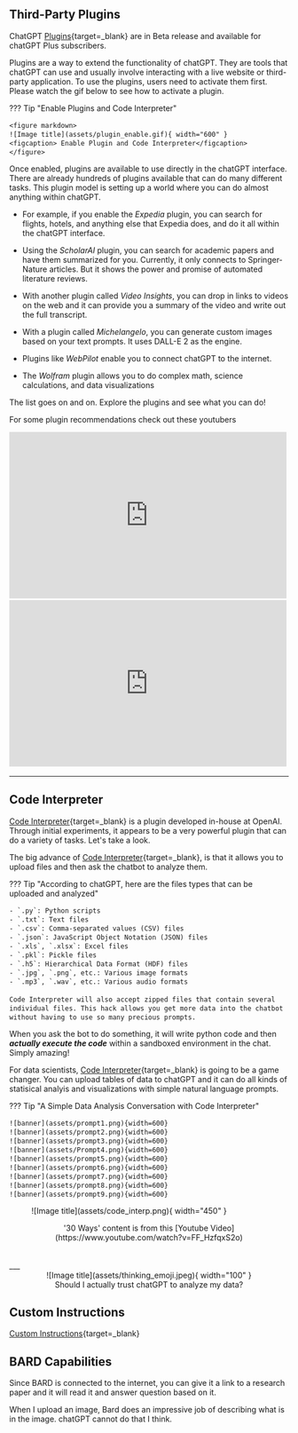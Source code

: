 ## Third-Party Plugins

ChatGPT [Plugins](https://openai.com/blog/chatgpt-plugins){target=_blank} are in Beta release and available for chatGPT Plus subscribers.

Plugins are a way to extend the functionality of chatGPT. They are tools that chatGPT can use and usually involve interacting with a live website or third-party application. To use the plugins, users need to activate them first. Please watch the gif below to see how to activate a plugin.


??? Tip "Enable Plugins and Code Interpreter"

    <figure markdown>
    ![Image title](assets/plugin_enable.gif){ width="600" }
    <figcaption> Enable Plugin and Code Interpreter</figcaption>
    </figure>

Once enabled, plugins are available to use directly in the chatGPT interface. There are already hundreds of plugins available that can do many different tasks. This plugin model is setting up a world where you can do almost anything within chatGPT.

* For example, if you enable the *Expedia* plugin, you can search for flights, hotels, and anything else that Expedia does,    and do it all within the chatGPT interface. 

* Using the *ScholarAI* plugin, you can search for academic papers and have them summarized for you. Currently, it only connects to Springer-Nature articles. But it shows the power and promise of automated literature reviews.

* With another plugin called *Video Insights*, you can drop in links to videos on the web and it can provide you a summary of the video and write out the full transcript.

* With a plugin called *Michelangelo*, you can generate custom images based on your text prompts. It uses DALL-E 2 as the engine. 

* Plugins like *WebPilot* enable you to connect chatGPT to the internet. 

* The *Wolfram* plugin allows you to do complex math, science calculations, and data visualizations

The list goes on and on. Explore the plugins and see what you can do! 

For some plugin recommendations check out these youtubers 

<iframe width="500" height="300" src="https://www.youtube.com/embed/XbkBjdwwyJA" title="I tried ALL ChatGPT PLUGINS and here&#39;s the best!" frameborder="0" allow="accelerometer; autoplay; clipboard-write; encrypted-media; gyroscope; picture-in-picture; web-share" allowfullscreen></iframe>

<iframe width="500" height="300" src="https://www.youtube.com/embed/3GDf9xArVJw" title="ChatGPT Plugins: Are They Really Helping Researchers or Just Hype?" frameborder="0" allow="accelerometer; autoplay; clipboard-write; encrypted-media; gyroscope; picture-in-picture; web-share" allowfullscreen></iframe>

</br>

___

## Code Interpreter

[Code Interpreter](https://openai.com/blog/chatgpt-plugins#code-interpreter){target=_blank} is a plugin developed in-house at OpenAI. Through initial experiments, it appears to be a very powerful plugin that can do a variety of tasks. Let's take a look. 

The big advance of [Code Interpreter](https://openai.com/blog/chatgpt-plugins#code-interpreter){target=_blank}, is that it allows you to upload files and then ask the chatbot to analyze them. 

??? Tip "According to chatGPT, here are the files types that can be uploaded and analyzed"

    - `.py`: Python scripts
    - `.txt`: Text files
    - `.csv`: Comma-separated values (CSV) files
    - `.json`: JavaScript Object Notation (JSON) files
    - `.xls`, `.xlsx`: Excel files
    - `.pkl`: Pickle files
    - `.h5`: Hierarchical Data Format (HDF) files
    - `.jpg`, `.png`, etc.: Various image formats
    - `.mp3`, `.wav`, etc.: Various audio formats

    Code Interpreter will also accept zipped files that contain several individual files. This hack allows you get more data into the chatbot without having to use so many precious prompts. 

 When you ask the bot to do something, it will write python code and then ***actually execute the code*** within a sandboxed environment in the chat. Simply amazing!

For data scientists, [Code Interpreter](https://openai.com/blog/chatgpt-plugins#code-interpreter){target=_blank} is going to be a game changer. You can upload tables of data to chatGPT and it can do all kinds of statisical analyis and visualizations with simple natural language prompts. 

??? Tip "A Simple Data Analysis Conversation with Code Interpreter"
  
    ![banner](assets/prompt1.png){width=600}
    ![banner](assets/prompt2.png){width=600}
    ![banner](assets/prompt3.png){width=600}
    ![banner](assets/Prompt4.png){width=600}
    ![banner](assets/prompt5.png){width=600}
    ![banner](assets/prompt6.png){width=600}
    ![banner](assets/prompt7.png){width=600}
    ![banner](assets/prompt8.png){width=600}
    ![banner](assets/prompt9.png){width=600}


<figure markdown>
![Image title](assets/code_interp.png){ width="450" }
<figcaption></figcaption>
</figure>
<center>'30 Ways' content is from this [Youtube Video](https://www.youtube.com/watch?v=FF_HzfqxS2o)</center>

</br>
</br>
___

<center>![Image title](assets/thinking_emoji.jpeg){ width="100" }</center>
<center>Should I actually trust chatGPT to analyze my data?</center>




## Custom Instructions

[Custom Instructions](https://openai.com/blog/custom-instructions-for-chatgpt){target=_blank}

## BARD Capabilities

Since BARD is connected to the internet, you can give it a link to a research paper and it will read it and answer question based on it. 

When I upload an image, Bard does an impressive job of describing what is in the image. chatGPT cannot do that I think. 


